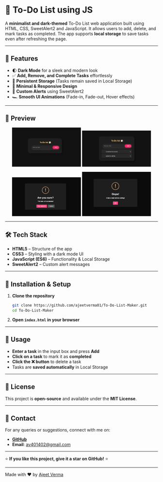 # 📝 To-Do List using JS

A **minimalist and dark-themed** To-Do List web application built using HTML, CSS, SweetAlert2 and JavaScript. It allows users to add, delete, and mark tasks as completed. The app supports **local storage** to save tasks even after refreshing the page.

---

## 🚀 Features

- 🌓 **Dark Mode** for a sleek and modern look
- ✅ **Add, Remove, and Complete Tasks** effortlessly
- 🔄 **Persistent Storage** (Tasks remain saved in Local Storage)
- 🎨 **Minimal & Responsive Design**
- 🔔 **Custom Alerts** using SweetAlert2
- 🏎 **Smooth UI Animations** (Fade-in, Fade-out, Hover effects)

---

## 📸 Preview

<p align="center">
  <img src="Screenshots/a1.png" width="45%">
  <img src="Screenshots/a2.png" width="45%">
</p>

<p align="center">
  <img src="Screenshots/a3.png" width="45%">
  <img src="Screenshots/a4.png" width="45%">
</p>

---

## 🛠 Tech Stack

- **HTML5** – Structure of the app
- **CSS3** – Styling with a dark mode UI
- **JavaScript (ES6)** – Functionality & Local Storage
- **SweetAlert2** – Custom alert messages

---

## 🔧 Installation & Setup

1. **Clone the repository**

   ```bash
   git clone https://github.com/ajeetverma01/To-Do-List-Maker.git
   cd To-Do-List-Maker
   ```

2. **Open `index.html` in your browser**

---

## 🎯 Usage

- **Enter a task** in the input box and press **Add**
- **Click on a task** to mark it as **completed**
- **Click the ❌ button** to delete a task
- Tasks are **saved automatically** in Local Storage

---


## 📜 License

This project is **open-source** and available under the **MIT License**.

---

## 📩 Contact

For any queries or suggestions, connect with me on:

- **[GitHub](https://github.com/ajeetverma01)**
- **Email**: [av401402@gmail.com](mailto:av401402@gmail.com)

---

⭐ **If you like this project, give it a star on GitHub!** ⭐

---

Made with ❤️ by [Ajeet Verma](https://github.com/ajeetverma01)

